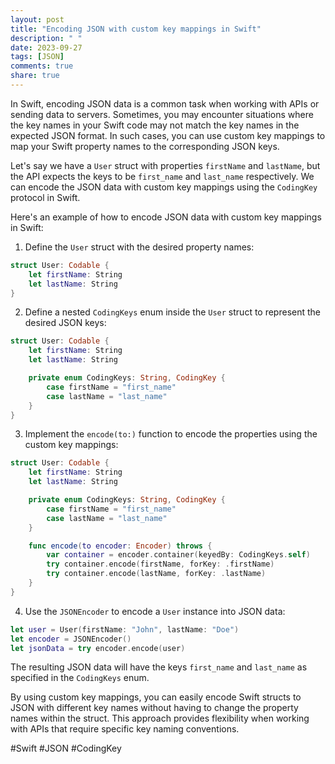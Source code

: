 ```yaml
---
layout: post
title: "Encoding JSON with custom key mappings in Swift"
description: " "
date: 2023-09-27
tags: [JSON]
comments: true
share: true
---
```


In Swift, encoding JSON data is a common task when working with APIs or sending data to servers. Sometimes, you may encounter situations where the key names in your Swift code may not match the key names in the expected JSON format. In such cases, you can use custom key mappings to map your Swift property names to the corresponding JSON keys.

Let's say we have a `User` struct with properties `firstName` and `lastName`, but the API expects the keys to be `first_name` and `last_name` respectively. We can encode the JSON data with custom key mappings using the `CodingKey` protocol in Swift.

Here's an example of how to encode JSON data with custom key mappings in Swift:

1. Define the `User` struct with the desired property names:
```swift
struct User: Codable {
    let firstName: String
    let lastName: String
}
```
2. Define a nested `CodingKeys` enum inside the `User` struct to represent the desired JSON keys:
```swift
struct User: Codable {
    let firstName: String
    let lastName: String

    private enum CodingKeys: String, CodingKey {
        case firstName = "first_name"
        case lastName = "last_name"
    }
}
```
3. Implement the `encode(to:)` function to encode the properties using the custom key mappings:
```swift
struct User: Codable {
    let firstName: String
    let lastName: String

    private enum CodingKeys: String, CodingKey {
        case firstName = "first_name"
        case lastName = "last_name"
    }

    func encode(to encoder: Encoder) throws {
        var container = encoder.container(keyedBy: CodingKeys.self)
        try container.encode(firstName, forKey: .firstName)
        try container.encode(lastName, forKey: .lastName)
    }
}
```
4. Use the `JSONEncoder` to encode a `User` instance into JSON data:
```swift
let user = User(firstName: "John", lastName: "Doe")
let encoder = JSONEncoder()
let jsonData = try encoder.encode(user)
```
The resulting JSON data will have the keys `first_name` and `last_name` as specified in the `CodingKeys` enum.

By using custom key mappings, you can easily encode Swift structs to JSON with different key names without having to change the property names within the struct. This approach provides flexibility when working with APIs that require specific key naming conventions.

#Swift #JSON #CodingKey